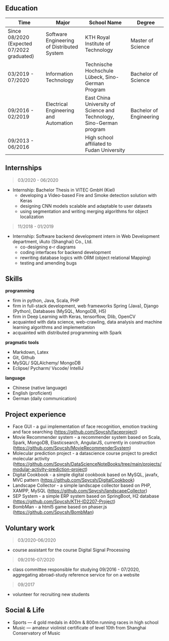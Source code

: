 ## Education



|**Time** |**Major** |**School Name**|**Degree** |
| - | - |- | - |
|Since 08/2020 (Expected 07/2022 graduated)|Software Engineering of Distributed System|KTH Royal Institute of Technology|Master of Science|Master of Science|
|03/2019 - 07/2020|Information Technology| Technische Hochschule Lübeck, Sino-German Program| Bachelor of Science |
|09/2016 - 02/2019|Electrical Engineering and Automation|East China University of Science and Technology, Sino-German program|Bachelor of Engineering|
|09/2013 - 06/2016||High school affiliated to Fudan University||

## Internships 

> 03/2020 - 06/2020 

- Internship: Bachelor Thesis in VITEC GmbH (Kiel)  
  - developing a Video-based Fire and Smoke detection solution with Keras
  - designing CNN models scalable and adaptable to user datasets 
  - using segmentation and writing merging algorithms for object localization
  
> 11/2018 - 01/2019
- Internship: Software backend development intern in Web Development department, iAuto (Shanghai) Co., Ltd.
    - co-designing e-r diagrams 
    - coding interfaces for backend development
    - rewriting database logics with ORM (object relational Mapping)
    - testing and amending bugs

## Skills

**programming**

- firm in python, Java, Scala, PHP
- firm in full-stack development, web frameworks Spring (Java), Django (Python), Databases (MySQL, MongoDB, H5)
- firm in Deep Learning with Keras, tensorflow, Dlib, OpenCV
- acquainted with data science, web-crawling, data analysis and machine learning algorithms and implementation
- acquainted with distributed programming with Spark


**pragmatic tools**

- Markdown, Latex 
- Git, Github 
- MySQL/ SQLAlchemy/ MongoDB 
- Eclipse/ Pycharm/ Vscode/ IntelliJ 

**language** 

- Chinese (native language) 
- English (proficient) 
- German (daily communication)


## Project experience

- Face GUI - a gui implementation of face recognition, emotion tracking and face searching (https://github.com/Spycsh/faceproject)
- Movie Recommender system - a recommender system based on Scala, Spark, MongoDB, Elasticsearch, AngularJS, currently in construction (https://github.com/Spycsh/MovieRecommenderSystem)
- Molecular prediction project - a datascience course project to predict molecular activity (https://github.com/Spycsh/DataScienceNoteBooks/tree/main/projects/modular-activity-prediction-project)
- Digital Cookbook - a simple digital cookbook based on MySQL, javafx, MVC pattern (https://github.com/Spycsh/DigitalCookbook)
- Landscape Collector - a simple landscape collector based on PHP, XAMPP, MySQL (https://github.com/Spycsh/landscapeCollector)
- SEP System - a simple ERP system based on SpringBoot, H2 database (https://github.com/Spycsh/KTH-ID2207-Project)
- BombMan - a html5 game based on phaser.js (https://github.com/Spycsh/BombMan)


## Voluntary work
> 03/2020-06/2020

- course assistant for the course Digital Signal Processing 

> 09/2016-07/2020

- class committee responsible for studying 09/2016 - 07/2020, aggregating abroad-study reference service for on a website

> 09/2017
- volunteer for recruiting new students

## Social & Life

- Sports — 4 gold medals in 400m & 800m running races in high school
- Music — amateur violinist certificate of level 10th from Shanghai Conservatory of Music

